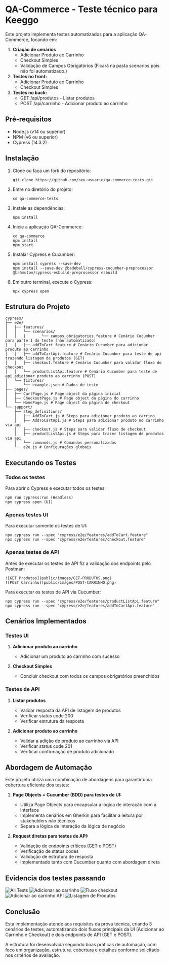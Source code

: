 # QA-Commerce - Teste técnico para Keeggo

Este projeto implementa testes automatizados para a aplicação QA-Commerce, focando em:
1. **Criação de cenários**
   - Adicionar Produto ao Carrinho
   - Checkout Simples
   - Validação de Campos Obrigatórios (Ficará na pasta scenarios pois não foi automatizado.)
2. **Testes no front:**
   - Adicionar Produto ao Carrinho
   - Checkout Simples
2. **Testes no back:**
   - GET /api/produtos - Listar produtos
   - POST /api/carrinho - Adicionar produto ao carrinho

## Pré-requisitos

- Node.js (v14 ou superior)
- NPM (v6 ou superior)
- Cypress (14.3.2)

## Instalação

1. Clone ou faça um fork do repositório:
   ```
   git clone https://github.com/seu-usuario/qa-commerce-tests.git
   ```

2. Entre no diretório do projeto:
   ```
   cd qa-commerce-tests
   ```

3. Instale as dependências:
   ```
   npm install
   ```

4. Inicie a aplicação QA-Commerce:
   ```
   cd qa-commerce
   npm install
   npm start
   ```
5. Instalar Cypress e Cucumber:
   ```
   npm install cypress --save-dev
   npm install --save-dev @badeball/cypress-cucumber-preprocessor @bahmutov/cypress-esbuild-preprocessor esbuild
   ```

6. Em outro terminal, execute o Cypress:
   ```
   npx cypress open
   ```

## Estrutura do Projeto

```
cypress/
├── e2e/
│   ├── features/
│   │   └── scenarios/
│   │   |       └── campos_obrigatorios.feature # Cenário Cucumber para parte 1 do teste (não automatizado)
│   │   ├── addToCart.feature # Cenário Cucumber para adicionar produto ao carrinho
│   │   ├── addToCartApi.feature # Cenário Cucumber para teste de api trazendo listagem de produtos (GET)
│   │   ├── checkout.feature # Cenário Cucumber para validar fluxo do checkout
│   │   └── productListApi.feature # Cenário Cucumber para teste de api adicionar produto ao carrinho (POST)
│   └── fixtures/
│       └── example.json # Dados de teste
├── pages/
│   ├── CartPage.js # Page object da página inicial
│   ├── CheckoutPage.js # Page object da página do carrinho
│   └── HomePage.js # Page object da página de checkout
└── support/
    ├── step_definitions/
    │   ├── AddToCart.js # Steps para adicionar produto ao carrino
    │   ├── AddToCartApi.js # Steps para adicionar produto no carrinho via api
    │   ├── checkout.js # Steps para validar fluxo de checkout
    │   ├── productListApi.js # Steps para trazer listagem de produtos via api
    │   └── commands.js # Comandos personalizados
    └── e2e.js # Configurações globais
```

## Executando os Testes

### Todos os testes
Para abrir o Cypress e executar todos os testes:
```
npm run cypress:run (Headless)
npx cypress open (UI)
```

### Apenas testes UI
Para executar somente os testes de UI:
```
npx cypress run --spec "cypress/e2e/features/addToCart.feature"
npx cypress run --spec "cypress/e2e/features/checkout.feature"
```

### Apenas testes de API
Antes de executar os testes de API fiz
a validação dos endpoints pelo Postman:
```
![GET Produtos](public/images/GET-PRODUTOS.png)
![POST Carrinho](public/images/POST-CARRINHO.png)
```
Para executar os testes de API via Cucumber:
```
npx cypress run --spec "cypress/e2e/features/productListApi.feature"
npx cypress run --spec "cypress/e2e/features/addToCartApi.feature"
```

## Cenários Implementados

### Testes UI
1. **Adicionar produto ao carrinho**
   - Adicionar um produto ao carrinho com sucesso

2. **Checkout Simples**
   - Concluir checkout com todos os campos obrigatórios preenchidos

### Testes de API
1. **Listar produtos**
   - Validar resposta da API de listagem de produtos
   - Verificar status code 200
   - Verificar estrutura da resposta

2. **Adicionar produto ao carrinho**
   - Validar a adição de produto ao carrinho via API
   - Verificar status code 201
   - Verificar confirmação de produto adicionado

## Abordagem de Automação

Este projeto utiliza uma combinação de abordagens para garantir uma cobertura eficiente dos testes:

1. **Page Objects + Cucumber (BDD) para testes de UI:**
   - Utiliza Page Objects para encapsular a lógica de interação com a interface
   - Implementa cenários em Gherkin para facilitar a leitura por stakeholders não técnicos
   - Separa a lógica de interação da lógica de negócio

2. **Request diretas para testes de API:**
   - Validação de endpoints críticos (GET e POST)
   - Verificação de status codes
   - Validação de estrutura de resposta
   - Implementado tanto com Cucumber quanto com abordagem direta

## Evidencia dos testes passando
![All Tests](public/images/test_passed_headless.png)
![Adicionar ao carrinho](public/images/addtocart_passed.png)
![Fluxo checkout](public/images/checkout_passed.png)
![Adicionar ao carrinho API](public/images/addtocartapi_passed.png)
![Listagem de Produtos](public/images/productlistapi_passed.png)


## Conclusão

Esta implementação atende aos requisitos da prova técnica, criando 3 cenários de testes, automatizando dois fluxos principais da UI (Adicionar ao Carrinho e Checkout) e dois endpoints de API (GET e POST).

A estrutura foi desenvolvida seguindo boas práticas de automação, com foco em organização, estrutura. cobertura e detalhes conforme solicitado nos critérios de avaliação.